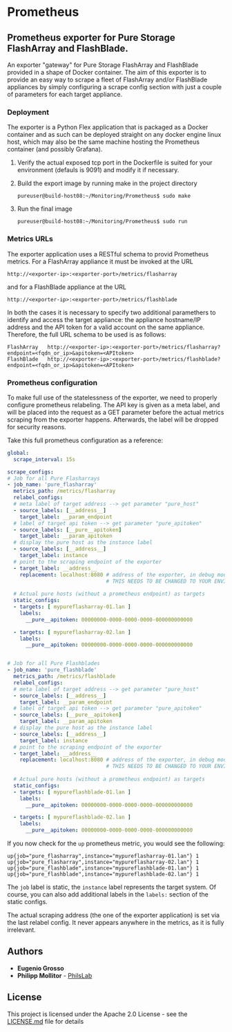 # Prometheus

## Prometheus exporter for Pure Storage FlashArray and FlashBlade.

An exporter "gateway" for Pure Storage FlashArray and FlashBlade provided in a shape of Docker container.
The aim of this exporter is to provide an easy way to scrape a fleet of FlashArray and/or FlashBlade appliances by simply configuring a scrape config section with just a couple of parameters for each target appliance.

### Deployment

The exporter is a Python Flex application that is packaged as a Docker container and as such can be deployed straight on any docker engine linux host, which may also be the same machine hosting the Prometheus container (and possibly Grafana).

1. Verify the actual exposed tcp port in the Dockerfile is suited for your environment (defauls is 9091) and modify it if necessary.
2. Build the export image by running make in the project directory

       pureuser@build-host08:~/Monitoring/Prometheus$ sudo make

3. Run the final image

       pureuser@build-host08:~/Monitoring/Prometheus$ sudo run

### Metrics URLs

The exporter application uses a RESTful schema to provid Prometheus metrics. For a FlashArray appliance it must be invoked at the URL

    http://<exporter-ip>:<exporter-port>/metrics/flasharray

and for a FlashBlade appliance at the URL

    http://<exporter-ip>:<exporter-port>/metrics/flashblade

In both the cases it is necessary to specify two additional paramethers to identify and access the target appliance: the appliance hostname/IP address and the API token for a valid account on the same appliance. Therefore, the full URL schema to be used is as follows:

    FlashArray   http://<exporter-ip>:<exporter-port>/metrics/flasharray?endpoint=<fqdn_or_ip>&apitoken=<APItoken>
    FlashBlade   http://<exporter-ip>:<exporter-port>/metrics/flashblade?endpoint=<fqdn_or_ip>&apitoken=<APItoken>

### Prometheus configuration

To make full use of the statelessness of the exporter, we need to properly configure
prometheus relabeling.
The API key is given as a meta label, and will be placed into the request as a GET
parameter before the actual metrics scraping from the exporter happens.
Afterwards, the label will be dropped for security reasons.

Take this full prometheus configuration as a reference:
```yaml
global:
  scrape_interval: 15s

scrape_configs:
# Job for all Pure Flasharrays
- job_name: 'pure_flasharray'
  metrics_path: /metrics/flasharray
  relabel_configs:
  # meta label of target address --> get parameter "pure_host"
  - source_labels: [__address__]
    target_label: __param_endpoint
  # label of target api token --> get parameter "pure_apitoken"
  - source_labels: [__pure__apitoken]
    target_label: __param_apitoken
  # display the pure host as the instance label
  - source_labels: [__address__]
    target_label: instance
  # point to the scraping endpoint of the exporter
  - target_label: __address__
    replacement: localhost:8080 # address of the exporter, in debug mode
                                # THIS NEEDS TO BE CHANGED TO YOUR ENVIRONMENT
  
  # Actual pure hosts (without a prometheus endpoint) as targets
  static_configs:
  - targets: [ mypureflasharray-01.lan ]
    labels:
      __pure__apitoken: 00000000-0000-0000-0000-000000000000

  - targets: [ mypureflasharray-02.lan ]
    labels:
      __pure__apitoken: 00000000-0000-0000-0000-000000000000


# Job for all Pure Flashblades
- job_name: 'pure_flashblade'
  metrics_path: /metrics/flashblade
  relabel_configs:
  # meta label of target address --> get parameter "pure_host"
  - source_labels: [__address__]
    target_label: __param_endpoint
  # label of target api token --> get parameter "pure_apitoken"
  - source_labels: [__pure__apitoken]
    target_label: __param_apitoken
  # display the pure host as the instance label
  - source_labels: [__address__]
    target_label: instance
  # point to the scraping endpoint of the exporter
  - target_label: __address__
    replacement: localhost:8080 # address of the exporter, in debug mode
                                # THIS NEEDS TO BE CHANGED TO YOUR ENVIRONMENT
    
  # Actual pure hosts (without a prometheus endpoint) as targets
  static_configs:
  - targets: [ mypureflashblade-01.lan ]
    labels:
      __pure__apitoken: 00000000-0000-0000-0000-000000000000

  - targets: [ mypureflashblade-02.lan ]
    labels:
      __pure__apitoken: 00000000-0000-0000-0000-000000000000
```

If you now check for the `up` prometheus metric, you would see the following:
```
up{job="pure_flasharray",instance="mypureflasharray-01.lan"} 1
up{job="pure_flasharray",instance="mypureflasharray-02.lan"} 1
up{job="pure_flashblade",instance="mypureflashblade-01.lan"} 1
up{job="pure_flashblade",instance="mypureflashblade-02.lan"} 1
```

The `job` label is static, the `instance` label represents the target system.
Of course, you can also add additional labels in the `labels:` section of the
static configs.

The actual scraping address (the one of the exporter application) is set via the
last relabel config. It never appears anywhere in the metrics, as it is fully
irrelevant.

## Authors

* **Eugenio Grosso**
* **Philipp Mollitor** - [PhilsLab](https://github.com/PhilsLab)

## License

This project is licensed under the Apache 2.0 License - see the [LICENSE.md](LICENSE.md) file for details
